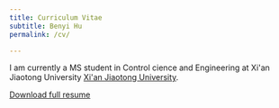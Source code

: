 ```yaml
---
title: Curriculum Vitae
subtitle: Benyi Hu
permalink: /cv/

---
```

I am currently a MS student in Control cience and Engineering at Xi'an Jiaotong University [Xi'an Jiaotong University](http://www.xjtu.edu.cn/). 

[Download full resume](../cv_version_3.1+QR.pdf)
